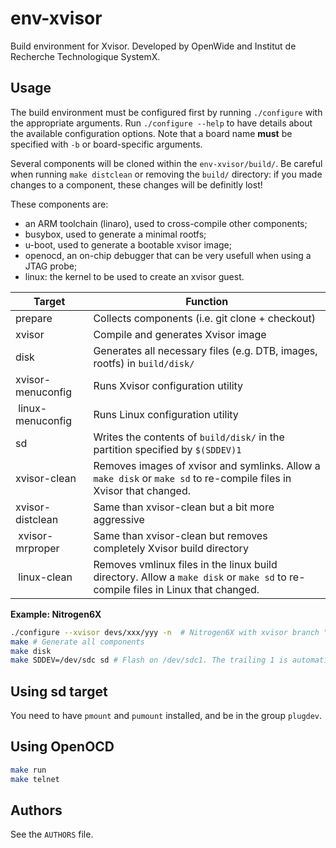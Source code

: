 # env-xvisor

Build environment for Xvisor.
Developed by OpenWide and Institut de Recherche Technologique SystemX.

## Usage

The build environment must be configured first by running `./configure` with
the appropriate arguments. Run `./configure --help` to have details about
the available configuration options.
Note that a board name **must** be specified with `-b` or board-specific
arguments.

Several components will be cloned within the `env-xvisor/build/`. Be careful
when running `make distclean` or removing the `build/` directory: if you
made changes to a component, these changes will be definitly lost!

These components are:
- an ARM toolchain (linaro), used to cross-compile other components;
- busybox, used to generate a minimal rootfs;
- u-boot, used to generate a bootable xvisor image;
- openocd, an on-chip debugger that can be very usefull when using a JTAG
  probe;
- linux: the kernel to be used to create an xvisor guest.


| Target | Function |
| ------ | -------- |
| prepare | Collects components (i.e. git clone + checkout) |
| xvisor | Compile and generates Xvisor image |
| disk   | Generates all necessary files (e.g. DTB, images, rootfs) in `build/disk/` |
| xvisor-menuconfig | Runs Xvisor configuration utility |
| linux-menuconfig | Runs Linux configuration utility |
| sd | Writes the contents of `build/disk/` in the partition specified by `$(SDDEV)1` |
| xvisor-clean | Removes images of xvisor and symlinks. Allow a `make disk` or `make sd` to re-compile files in Xvisor that changed. |
| xvisor-distclean | Same than xvisor-clean but a bit more aggressive |
| xvisor-mrproper | Same than xvisor-clean but removes completely Xvisor build directory |
| linux-clean | Removes vmlinux files in the linux build directory. Allow a `make disk` or `make sd` to re-compile files in Linux that changed. |


__Example: Nitrogen6X__

```bash
./configure --xvisor devs/xxx/yyy -n  # Nitrogen6X with xvisor branch "devs/xxx/yyy"
make # Generate all components
make disk
make SDDEV=/dev/sdc sd # Flash on /dev/sdc1. The trailing 1 is automatically added.
```


## Using sd target

You need to have `pmount` and `pumount` installed, and be in the group `plugdev`.


## Using OpenOCD

```bash
make run
make telnet
```


## Authors

See the `AUTHORS` file.
